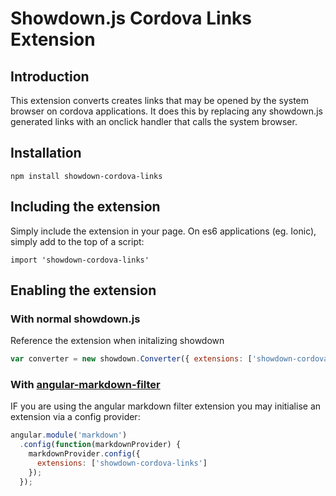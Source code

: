 Showdown.js Cordova Links Extension
===================================

## Introduction

This extension converts creates links that may be opened by the system browser on
cordova applications.  It does this by replacing any showdown.js generated links
with an onclick handler that calls the system browser.


## Installation

`npm install showdown-cordova-links`


## Including the extension

Simply include the extension in your page. On es6 applications (eg. Ionic), simply
add to the top of a script:

`import 'showdown-cordova-links'`


## Enabling the extension

### With normal showdown.js

Reference the extension when initalizing showdown

```javascript
var converter = new showdown.Converter({ extensions: ['showdown-cordova-links'] });
```

### With [angular-markdown-filter](https://github.com/vpegado/angular-markdown-filter)

IF you are using the angular markdown filter extension you may initialise an
extension via a config provider:

```javascript
angular.module('markdown')
  .config(function(markdownProvider) {
    markdownProvider.config({
      extensions: ['showdown-cordova-links']
    });
  });
```
